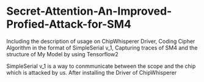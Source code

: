 # Secret-Attention-An-Improved-Profied-Attack-for-SM4
Including the description of usage on ChipWhisperer Driver, Coding Cipher Algorithm in the format of SimpleSerial v_1, Capturing traces of SM4 and the structure of My Model by using Tensorflow2 

SimpleSerial v_1 is a way to conmmunicate between the scope and the chip which is attacked by us. After installing the Driver of ChipWhisperer

